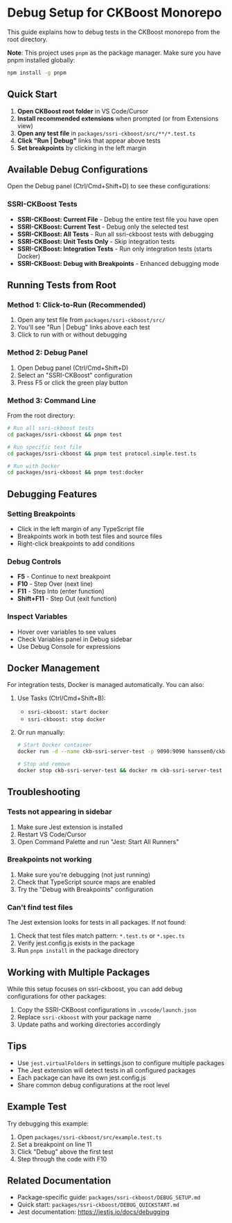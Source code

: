 # Debug Setup for CKBoost Monorepo

This guide explains how to debug tests in the CKBoost monorepo from the root directory.

**Note**: This project uses `pnpm` as the package manager. Make sure you have pnpm installed globally:
```bash
npm install -g pnpm
```

## Quick Start

1. **Open CKBoost root folder** in VS Code/Cursor
2. **Install recommended extensions** when prompted (or from Extensions view)
3. **Open any test file** in `packages/ssri-ckboost/src/**/*.test.ts`
4. **Click "Run | Debug"** links that appear above tests
5. **Set breakpoints** by clicking in the left margin

## Available Debug Configurations

Open the Debug panel (Ctrl/Cmd+Shift+D) to see these configurations:

### SSRI-CKBoost Tests
- **SSRI-CKBoost: Current File** - Debug the entire test file you have open
- **SSRI-CKBoost: Current Test** - Debug only the selected test
- **SSRI-CKBoost: All Tests** - Run all ssri-ckboost tests with debugging
- **SSRI-CKBoost: Unit Tests Only** - Skip integration tests
- **SSRI-CKBoost: Integration Tests** - Run only integration tests (starts Docker)
- **SSRI-CKBoost: Debug with Breakpoints** - Enhanced debugging mode

## Running Tests from Root

### Method 1: Click-to-Run (Recommended)
1. Open any test file from `packages/ssri-ckboost/src/`
2. You'll see "Run | Debug" links above each test
3. Click to run with or without debugging

### Method 2: Debug Panel
1. Open Debug panel (Ctrl/Cmd+Shift+D)
2. Select an "SSRI-CKBoost" configuration
3. Press F5 or click the green play button

### Method 3: Command Line
From the root directory:
```bash
# Run all ssri-ckboost tests
cd packages/ssri-ckboost && pnpm test

# Run specific test file
cd packages/ssri-ckboost && pnpm test protocol.simple.test.ts

# Run with Docker
cd packages/ssri-ckboost && pnpm test:docker
```

## Debugging Features

### Setting Breakpoints
- Click in the left margin of any TypeScript file
- Breakpoints work in both test files and source files
- Right-click breakpoints to add conditions

### Debug Controls
- **F5** - Continue to next breakpoint
- **F10** - Step Over (next line)
- **F11** - Step Into (enter function)
- **Shift+F11** - Step Out (exit function)

### Inspect Variables
- Hover over variables to see values
- Check Variables panel in Debug sidebar
- Use Debug Console for expressions

## Docker Management

For integration tests, Docker is managed automatically. You can also:

1. Use Tasks (Ctrl/Cmd+Shift+B):
   - `ssri-ckboost: start docker`
   - `ssri-ckboost: stop docker`

2. Or run manually:
   ```bash
   # Start Docker container
   docker run -d --name ckb-ssri-server-test -p 9090:9090 hanssen0/ckb-ssri-server
   
   # Stop and remove
   docker stop ckb-ssri-server-test && docker rm ckb-ssri-server-test
   ```

## Troubleshooting

### Tests not appearing in sidebar
1. Make sure Jest extension is installed
2. Restart VS Code/Cursor
3. Open Command Palette and run "Jest: Start All Runners"

### Breakpoints not working
1. Make sure you're debugging (not just running)
2. Check that TypeScript source maps are enabled
3. Try the "Debug with Breakpoints" configuration

### Can't find test files
The Jest extension looks for tests in all packages. If not found:
1. Check that test files match pattern: `*.test.ts` or `*.spec.ts`
2. Verify jest.config.js exists in the package
3. Run `pnpm install` in the package directory

## Working with Multiple Packages

While this setup focuses on ssri-ckboost, you can add debug configurations for other packages:

1. Copy the SSRI-CKBoost configurations in `.vscode/launch.json`
2. Replace `ssri-ckboost` with your package name
3. Update paths and working directories accordingly

## Tips

- Use `jest.virtualFolders` in settings.json to configure multiple packages
- The Jest extension will detect tests in all configured packages
- Each package can have its own jest.config.js
- Share common debug configurations at the root level

## Example Test

Try debugging this example:
1. Open `packages/ssri-ckboost/src/example.test.ts`
2. Set a breakpoint on line 11
3. Click "Debug" above the first test
4. Step through the code with F10

## Related Documentation

- Package-specific guide: `packages/ssri-ckboost/DEBUG_SETUP.md`
- Quick start: `packages/ssri-ckboost/DEBUG_QUICKSTART.md`
- Jest documentation: https://jestjs.io/docs/debugging